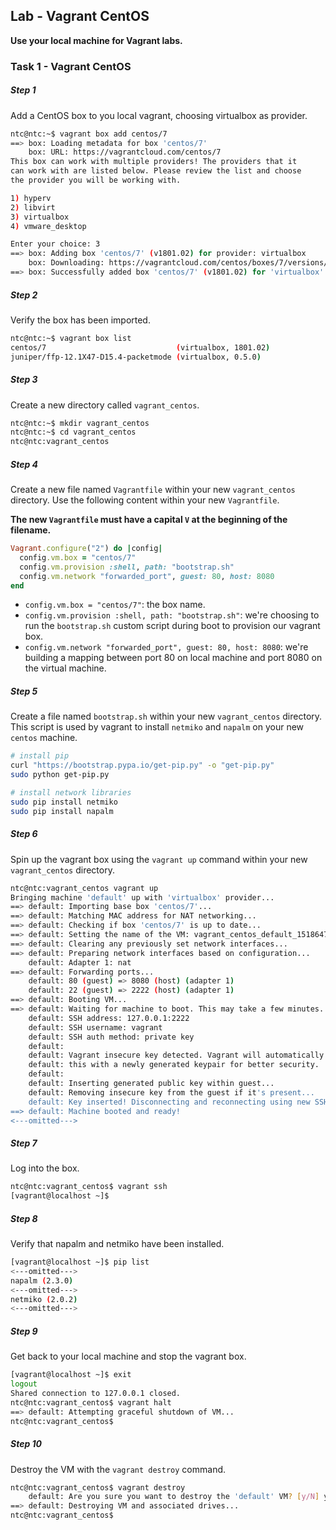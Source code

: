 ## Lab - Vagrant CentOS

**Use your local machine for Vagrant labs.**

### Task 1 - Vagrant CentOS

##### Step 1

Add a CentOS box to you local vagrant, choosing virtualbox as provider.

```bash
ntc@ntc:~$ vagrant box add centos/7
==> box: Loading metadata for box 'centos/7'
    box: URL: https://vagrantcloud.com/centos/7
This box can work with multiple providers! The providers that it
can work with are listed below. Please review the list and choose
the provider you will be working with.

1) hyperv
2) libvirt
3) virtualbox
4) vmware_desktop

Enter your choice: 3
==> box: Adding box 'centos/7' (v1801.02) for provider: virtualbox
    box: Downloading: https://vagrantcloud.com/centos/boxes/7/versions/1801.02/providers/virtualbox.box
==> box: Successfully added box 'centos/7' (v1801.02) for 'virtualbox'!
```


##### Step 2

Verify the box has been imported.

```bash
ntc@ntc:~$ vagrant box list
centos/7                             (virtualbox, 1801.02)
juniper/ffp-12.1X47-D15.4-packetmode (virtualbox, 0.5.0)
```


##### Step 3

Create a new directory called `vagrant_centos`.

```bash
ntc@ntc:~$ mkdir vagrant_centos
ntc@ntc:~$ cd vagrant_centos
ntc@ntc:vagrant_centos
```

##### Step 4

Create a new file named `Vagrantfile` within your new `vagrant_centos` directory.  Use the following content within your new `Vagrantfile`.

**The new `Vagrantfile` must have a capital `V` at the beginning of the filename.**

```ruby
Vagrant.configure("2") do |config|
  config.vm.box = "centos/7"
  config.vm.provision :shell, path: "bootstrap.sh"
  config.vm.network "forwarded_port", guest: 80, host: 8080
end
```

- `config.vm.box = "centos/7"`: the box name.
- `config.vm.provision :shell, path: "bootstrap.sh"`: we're choosing to run the `bootstrap.sh` custom script during boot to provision our vagrant box.
- `config.vm.network "forwarded_port", guest: 80, host: 8080`: we're building a mapping between port 80 on local machine and port 8080 on the virtual machine.


##### Step 5
Create a file named `bootstrap.sh` within your new `vagrant_centos` directory.  This script is used by vagrant to install `netmiko` and `napalm` on your new `centos` machine.

```bash
# install pip
curl "https://bootstrap.pypa.io/get-pip.py" -o "get-pip.py"
sudo python get-pip.py

# install network libraries
sudo pip install netmiko
sudo pip install napalm

```


##### Step 6

Spin up the vagrant box using the `vagrant up` command within your new `vagrant_centos` directory.

```bash
ntc@ntc:vagrant_centos vagrant up
Bringing machine 'default' up with 'virtualbox' provider...
==> default: Importing base box 'centos/7'...
==> default: Matching MAC address for NAT networking...
==> default: Checking if box 'centos/7' is up to date...
==> default: Setting the name of the VM: vagrant_centos_default_1518647731109_7575
==> default: Clearing any previously set network interfaces...
==> default: Preparing network interfaces based on configuration...
    default: Adapter 1: nat
==> default: Forwarding ports...
    default: 80 (guest) => 8080 (host) (adapter 1)
    default: 22 (guest) => 2222 (host) (adapter 1)
==> default: Booting VM...
==> default: Waiting for machine to boot. This may take a few minutes...
    default: SSH address: 127.0.0.1:2222
    default: SSH username: vagrant
    default: SSH auth method: private key
    default:
    default: Vagrant insecure key detected. Vagrant will automatically replace
    default: this with a newly generated keypair for better security.
    default:
    default: Inserting generated public key within guest...
    default: Removing insecure key from the guest if it's present...
    default: Key inserted! Disconnecting and reconnecting using new SSH key...
==> default: Machine booted and ready!
<---omitted--->
```

##### Step 7

Log into the box.

```bash
ntc@ntc:vagrant_centos$ vagrant ssh
[vagrant@localhost ~]$
```

##### Step 8

Verify that napalm and netmiko have been installed.

```bash
[vagrant@localhost ~]$ pip list
<---omitted--->
napalm (2.3.0)
<---omitted--->
netmiko (2.0.2)
<---omitted--->
```

##### Step 9

Get back to your local machine and stop the vagrant box.

```bash
[vagrant@localhost ~]$ exit
logout
Shared connection to 127.0.0.1 closed.
ntc@ntc:vagrant_centos$ vagrant halt
==> default: Attempting graceful shutdown of VM...
ntc@ntc:vagrant_centos$
```

##### Step 10

Destroy the VM with the `vagrant destroy` command.

```bash
ntc@ntc:vagrant_centos$ vagrant destroy
    default: Are you sure you want to destroy the 'default' VM? [y/N] y
==> default: Destroying VM and associated drives...
ntc@ntc:vagrant_centos$
```
